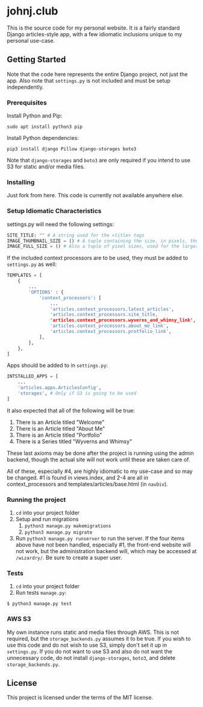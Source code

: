 # johnj.club
This is the source code for my personal website. It is a fairly standard Django articles-style app, with a few idiomatic inclusions unique to my personal use-case. 

## Getting Started

Note that the code here represents the entire Django project, not just the app. Also note that `settings.py` is not included and must be setup independently.

### Prerequisites

Install Python and Pip:

`sudo apt install python3 pip`

Install Python dependencies:

`pip3 install django Pillow django-storages boto3`

Note that `django-storages` and `boto3` are only required if you intend to use S3 for static and/or media files.

### Installing

Just fork from here. This code is currently not available anywhere else.


### Setup Idiomatic Characteristics

settings.py will need the following settings:

```python
SITE_TITLE: "" # A string used for the <title> tags
IMAGE_THUMBNAIL_SIZE = () # A tuple containing the size, in pixels, thumbnail images for Series, Articles, and so on should be set to.
IMAGE_FULL_SIZE = () # Also a tuple of pixel sizes, used for the larger version of the image in Articles, Series, and Authors.
```
If the included context processors are to be used, they must be added to `settings.py` as well:

```python
TEMPLATES = [
    {
        ...
        'OPTIONS' : {
            'context_processors': [
                ...
                'articles.context_processors.latest_articles',
                'articles.context_processors.site_title,
                'articles.context_processors.wyverns_and_whimsy_link',
                'articles.context_processors.about_me_link',
                'articles.context_processors.protfolio_link',
            ],
        },
    },
]
```

Apps should be added to in `settings.py`:

```python
INTSTALLED_APPS = [
    ...
    'articles.apps.ArticlesConfig',
    'storages', # Only if S3 is going to be used
]
```

It also expected that all of the following will be true:

1. There is an Article titled "Welcome"
2. There is an Article titled "About Me"
3. There is an Article titled "Portfolio"
4. There is a Series titled "Wyverns and Whimsy"

These last axioms may be done after the project is running using the admin backend, though the actual site will not work until these are taken care of.

All of these, especially #4, are highly idiomatic to my use-case and so may be changed. #1 is found in views.index, and 2-4 are all in context_processors and templates/articles/base.html (in `navDiv`).

### Running the project

1. `cd` into your project folder
2. Setup and run migrations
    1. `python3 manage.py makemigrations`
    2. `python3 manage.py migrate`
3. Run `python3 manage.py runserver` to run the server. If the four items above have not been handled, especially #1, the front-end website will not work, but the administration backend will, which may be accessed at `/wizardry/`. Be sure to create a super user.

### Tests

1. `cd` into your project folder
2. Run tests `manage.py`:
```
$ python3 manage.py test
```

### AWS S3

My own instance runs static and media files through AWS. This is not required, but the `storage_backends.py` assumes it to be true. If you wish to use this code and do not wish to use S3, simply don't set it up in `settings.py`. If you do not want to use S3 and also do not want the unnecessary code, do not install `django-storages`, `boto3`, and delete `storage_backends.py`.

## License

This project is licensed under the terms of the MIT license.
